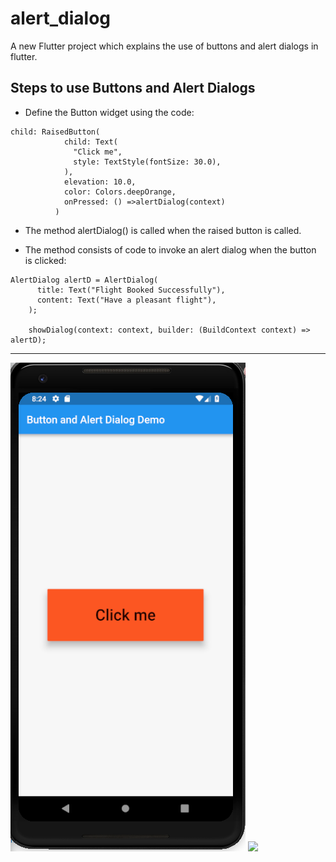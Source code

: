 # alert_dialog

A new Flutter project which explains the use of buttons and alert dialogs in flutter.

## Steps to use Buttons and Alert Dialogs

* Define the Button widget using the code:

```
child: RaisedButton(
            child: Text(
              "Click me",
              style: TextStyle(fontSize: 30.0),
            ),
            elevation: 10.0,
            color: Colors.deepOrange,
            onPressed: () =>alertDialog(context)
          )
```

* The method alertDialog() is called when the raised button is called.

* The method consists of code to invoke an alert dialog when the button is clicked:

```
AlertDialog alertD = AlertDialog(
      title: Text("Flight Booked Successfully"),
      content: Text("Have a pleasant flight"),
    );

    showDialog(context: context, builder: (BuildContext context) => alertD);
```

<hr>

![](./screenshots/screen1.png) ![](./screenshots/screen)
